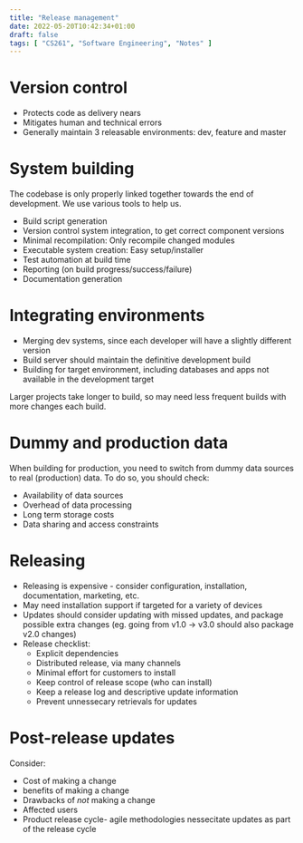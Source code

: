 ```yaml
---
title: "Release management"
date: 2022-05-20T10:42:34+01:00
draft: false
tags: [ "CS261", "Software Engineering", "Notes" ]
---
```

# Version control
- Protects code as delivery nears
- Mitigates human and technical errors
- Generally maintain 3 releasable environments: dev, feature and master

# System building
The codebase is only properly linked together towards the end of development. We use various tools to help us.
- Build script generation
- Version control system integration, to get correct component versions
- Minimal recompilation: Only recompile changed modules
- Executable system creation: Easy setup/installer
- Test automation at build time
- Reporting (on build progress/success/failure)
- Documentation generation

# Integrating environments
- Merging dev systems, since each developer will have a slightly different version
- Build server should maintain the definitive development build
- Building for target environment, including databases and apps not available in the development target

Larger projects take longer to build, so may need less frequent builds with more changes each build.

# Dummy and production data
When building for production, you need to switch from dummy data sources to real (production) data. To do so, you should check:
- Availability of data sources
- Overhead of data processing
- Long term storage costs
- Data sharing and access constraints

# Releasing
- Releasing is expensive - consider configuration, installation, documentation, marketing, etc.
- May need installation support if targeted for a variety of devices
- Updates should consider updating with missed updates, and package possible extra changes (eg. going from v1.0 -> v3.0 should also package v2.0 changes)
- Release checklist:
  - Explicit dependencies
  - Distributed release, via many channels
  - Minimal effort for customers to install
  - Keep control of release scope (who can install)
  - Keep a release log and descriptive update information
  - Prevent unnessecary retrievals for updates

# Post-release updates
Consider:
- Cost of making a change
- benefits of making a change
- Drawbacks of *not* making a change
- Affected users
- Product release cycle- agile methodologies nessecitate updates as part of the release cycle
